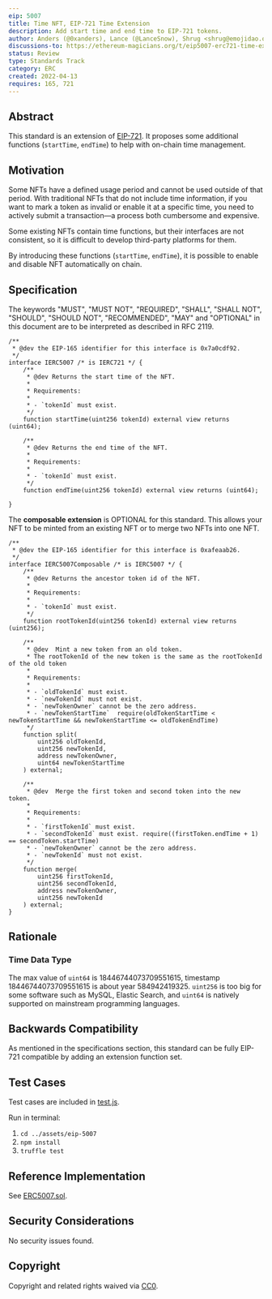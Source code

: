 ```yaml
---
eip: 5007
title: Time NFT, EIP-721 Time Extension
description: Add start time and end time to EIP-721 tokens.
author: Anders (@0xanders), Lance (@LanceSnow), Shrug <shrug@emojidao.org>
discussions-to: https://ethereum-magicians.org/t/eip5007-erc721-time-extension/8924
status: Review
type: Standards Track
category: ERC
created: 2022-04-13
requires: 165, 721
---
```


## Abstract

This standard is an extension of [EIP-721](./eip-721.md). It proposes some additional functions (`startTime`, `endTime`) to help with on-chain time management.

## Motivation

Some NFTs have a defined usage period and cannot be used outside of that period. With traditional NFTs that do not include time information, if you want to mark a token as invalid or enable it at a specific time, you need to actively submit a transaction—a process both cumbersome and expensive.

Some existing NFTs contain time functions, but their interfaces are not consistent, so it is difficult to develop third-party platforms for them.

By introducing these functions (`startTime`, `endTime`), it is possible to enable and disable NFT automatically on chain.

## Specification

The keywords "MUST", "MUST NOT", "REQUIRED", "SHALL", "SHALL NOT", "SHOULD", "SHOULD NOT", "RECOMMENDED", "MAY" and "OPTIONAL" in this document are to be interpreted as described in RFC 2119.

```solidity
/**
 * @dev the EIP-165 identifier for this interface is 0x7a0cdf92.
 */
interface IERC5007 /* is IERC721 */ {
    /**
     * @dev Returns the start time of the NFT.
     *
     * Requirements:
     *
     * - `tokenId` must exist.
     */
    function startTime(uint256 tokenId) external view returns (uint64);
    
    /**
     * @dev Returns the end time of the NFT.
     *
     * Requirements:
     *
     * - `tokenId` must exist.
     */
    function endTime(uint256 tokenId) external view returns (uint64);

}
```

The **composable extension** is OPTIONAL for this standard. This allows your NFT to be minted from an existing NFT or to merge two NFTs into one NFT.

```solidity
/**
 * @dev the EIP-165 identifier for this interface is 0xafeaab26.
 */
interface IERC5007Composable /* is IERC5007 */ {
    /**
     * @dev Returns the ancestor token id of the NFT.
     *
     * Requirements:
     *
     * - `tokenId` must exist.
     */
    function rootTokenId(uint256 tokenId) external view returns (uint256);

    /**
     * @dev  Mint a new token from an old token.
     * The rootTokenId of the new token is the same as the rootTokenId of the old token
     *
     * Requirements:
     *
     * - `oldTokenId` must exist.
     * - `newTokenId` must not exist.
     * - `newTokenOwner` cannot be the zero address.
     * - `newTokenStartTime`  require(oldTokenStartTime < newTokenStartTime && newTokenStartTime <= oldTokenEndTime)
     */
    function split(
        uint256 oldTokenId,
        uint256 newTokenId,
        address newTokenOwner,
        uint64 newTokenStartTime
    ) external;

    /**
     * @dev  Merge the first token and second token into the new token.
     *
     * Requirements:
     *
     * - `firstTokenId` must exist.
     * - `secondTokenId` must exist. require((firstToken.endTime + 1) == secondToken.startTime)
     * - `newTokenOwner` cannot be the zero address.
     * - `newTokenId` must not exist.
     */
    function merge(
        uint256 firstTokenId,
        uint256 secondTokenId,
        address newTokenOwner,
        uint256 newTokenId
    ) external;
}
```

## Rationale

### Time Data Type

The max value of `uint64` is 18446744073709551615,  timestamp 18446744073709551615 is about year 584942419325. `uint256` is too big for some software such as MySQL, Elastic Search, and `uint64` is natively supported on mainstream programming languages.

## Backwards Compatibility

As mentioned in the specifications section, this standard can be fully EIP-721 compatible by adding an extension function set.

## Test Cases

Test cases are included in [test.js](../assets/eip-5007/test/test.js). 

Run in terminal:
1. ```cd ../assets/eip-5007```
1. ```npm install```
1. ```truffle test```
 
## Reference Implementation
See [ERC5007.sol](../assets/eip-5007/contracts/ERC5007.sol).

## Security Considerations

No security issues found.

## Copyright
Copyright and related rights waived via [CC0](../LICENSE.md).
